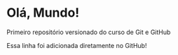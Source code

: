 # Olá, Mundo!
 Primeiro repositório versionado do curso de Git e GitHub

Essa linha foi adicionada diretamente no GitHub!
